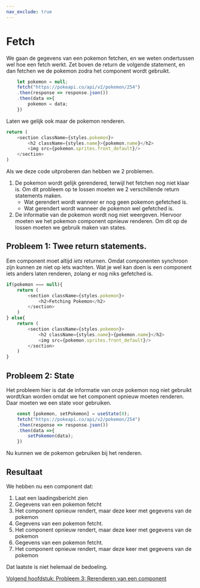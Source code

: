 ```yaml
---
nav_exclude: true
---
```


# Fetch

We gaan de gegevens van een pokemon fetchen, en we weten ondertussen wel hoe een fetch werkt.
Zet boven de return de volgende statement, en dan fetchen we de pokemon zodra het component wordt gebruikt.
```js
    let pokemon = null;
    fetch("https://pokeapi.co/api/v2/pokemon/254")
    .then(response => response.json())
    .then(data =>{
        pokemon = data;
    })
```

Laten we gelijk ook maar de pokemon renderen.

```js
return (
    <section className={styles.pokemon}>
        <h2 className={styles.name}>{pokemon.name}</h2>
        <img src={pokemon.sprites.front_default}/>
    </section>
)
```
Als we deze code uitproberen dan hebben we 2 problemen. 
1. De pokemon wordt gelijk gerendered, terwijl het fetchen nog niet klaar is. Om dit probleem op te lossen moeten we 2 verschillende return statements maken.
    * Wat gerendert wordt wanneer er nog geen pokemon gefetched is.
    * Wat gerendert wordt wanneer de pokemon wel gefetched is.
2. De informatie van de pokemon wordt nog niet weergeven. Hiervoor moeten we het pokemon component opnieuw renderen. Om dit op de lossen moeten we gebruik maken van states.

## Probleem 1: Twee return statements.
Een component moet altijd *iets* returnen. Omdat componenten synchroon zijn kunnen ze niet op iets wachten. Wat je wel kan doen is een component iets anders laten renderen, zolang er nog niks gefetched is.

```js
if(pokemon === null){
    return (
        <section className={styles.pokemon}>
            <h2>Fetching Pokemon</h2>
        </section>
    )
} else{
    return (
        <section className={styles.pokemon}>
            <h2 className={styles.name}>{pokemon.name}</h2>
            <img src={pokemon.sprites.front_default}/>
        </section>
    )
}
```

## Probleem 2: State
Het probleem hier is dat de informatie van onze pokemon nog niet gebruikt wordt/kan worden omdat we het component opnieuw moeten renderen. Daar moeten we een state voor gebruiken.

```js
    const [pokemon, setPokemon] = useState(0);
    fetch("https://pokeapi.co/api/v2/pokemon/254")
    .then(response => response.json())
    .then(data =>{
        setPokemon(data);
    })
```

Nu kunnen we de pokemon gebruiken bij het renderen.

## Resultaat
We hebben nu een component dat:
1. Laat een laadingsbericht zien
2. Gegevens van een pokemon fetcht
3. Het component opnieuw rendert, maar deze keer met gegevens van de pokemon
4. Gegevens van een pokemon fetcht.
5. Het component opnieuw rendert, maar deze keer met gegevens van de pokemon
4. Gegevens van een pokemon fetcht.
5. Het component opnieuw rendert, maar deze keer met gegevens van de pokemon

Dat laatste is niet helemaal de bedoeling.

[Volgend hoofdstuk: Probleem 3: Rerenderen van een component](3rerender)
